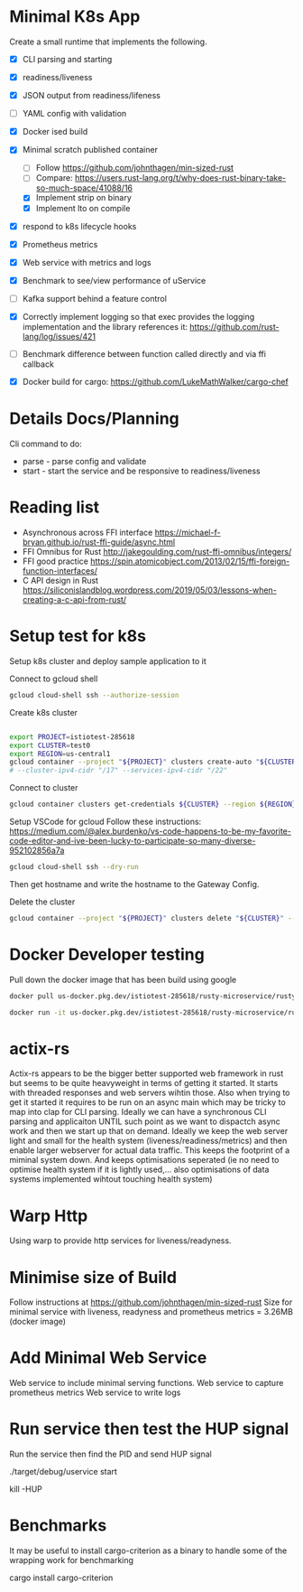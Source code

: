 # Minimal K8s App

Create a small runtime that implements the following.
 * [x] CLI parsing and starting
 * [x] readiness/liveness
 * [x] JSON output from readiness/lifeness
 * [ ] YAML config with validation
 * [x] Docker ised build
 * [x] Minimal scratch published container
    * [ ] Follow https://github.com/johnthagen/min-sized-rust
    * [ ] Compare: https://users.rust-lang.org/t/why-does-rust-binary-take-so-much-space/41088/16
    * [x] Implement strip on binary
    * [x] Implement lto on compile
 * [x] respond to k8s lifecycle hooks
 * [x] Prometheus metrics
 * [x] Web service with metrics and logs
 * [x] Benchmark to see/view performance of uService
 * [ ] Kafka support behind a feature control
 * [x] Correctly implement logging so that exec provides the logging implementation and the library references it: https://github.com/rust-lang/log/issues/421
 * [ ] Benchmark difference between function called directly and via ffi callback
 * [x] Docker build for cargo: https://github.com/LukeMathWalker/cargo-chef


# Details Docs/Planning

Cli command to do:

* parse - parse config and validate
* start - start the service and be responsive to readiness/liveness

# Reading list

* Asynchronous across FFI interface https://michael-f-bryan.github.io/rust-ffi-guide/async.html
* FFI Omnibus for Rust http://jakegoulding.com/rust-ffi-omnibus/integers/
* FFI good practice https://spin.atomicobject.com/2013/02/15/ffi-foreign-function-interfaces/
* C API design in Rust https://siliconislandblog.wordpress.com/2019/05/03/lessons-when-creating-a-c-api-from-rust/


# Setup test for k8s

Setup k8s cluster and deploy sample application to it

Connect to gcloud shell

   ```bash
   gcloud cloud-shell ssh --authorize-session
   ```

Create k8s cluster

   ```bash

   export PROJECT=istiotest-285618
   export CLUSTER=test0
   export REGION=us-central1
   gcloud container --project "${PROJECT}" clusters create-auto "${CLUSTER}" --region "${REGION}" --release-channel "regular" --network "projects/${PROJECT}/global/networks/default" --subnetwork "projects/${PROJECT}/regions/${REGION}/subnetworks/default"
   # --cluster-ipv4-cidr "/17" --services-ipv4-cidr "/22"
   ```

Connect to cluster

   ```bash
   gcloud container clusters get-credentials ${CLUSTER} --region ${REGION} --project ${PROJECT}
   ```

Setup VSCode for gcloud
Follow these instructions: https://medium.com/@alex.burdenko/vs-code-happens-to-be-my-favorite-code-editor-and-ive-been-lucky-to-participate-so-many-diverse-952102856a7a

   ```bash
   gcloud cloud-shell ssh --dry-run
   ```

Then get hostname and write the hostname to the Gateway Config.

Delete the cluster

   ```bash
   gcloud container --project "${PROJECT}" clusters delete "${CLUSTER}" --region "${REGION}"
   ```


# Docker Developer testing

Pull down the docker image that has been build using google

   ```bash
   docker pull us-docker.pkg.dev/istiotest-285618/rusty-microservice/rusty

   docker run -it us-docker.pkg.dev/istiotest-285618/rusty-microservice/rusty:latest
   ```

# actix-rs

Actix-rs appears to be the bigger better supported web framework in rust but seems to be quite heavyweight in terms of getting it started. It starts with threaded responses and web servers wihtin those. Also when trying to get it started it requires to be run on an async main which may be tricky to map into clap for CLI parsing.
Ideally we can have a synchronous CLI parsing and applicaiton UNTIL such point as we want to dispactch async work and then we start up that on demand.
Ideally we keep the web server light and small for the health system (liveness/readiness/metrics) and then enable larger webserver for actual data traffic. This keeps the footprint of a miminal system down. And keeps optimisations seperated (ie no need to optimise health system if it is lightly used,... also optimisations of data systems implemented wihtout touching health system)

# Warp Http
Using warp to provide http services for liveness/readyness.

# Minimise size of Build
Follow instructions at https://github.com/johnthagen/min-sized-rust
Size for minimal service with liveness, readyness and prometheus metrics = 3.26MB (docker image)

# Add Minimal Web Service
Web service to include minimal serving functions.
Web service to capture prometheus metrics
Web service to write logs

# Run service then test the HUP signal

Run the service then find the PID and send HUP signal

   ./target/debug/uservice start

   kill -HUP <PID>

# Benchmarks

It may be useful to install cargo-criterion as a binary to handle some of the wrapping work for benchmarking

   cargo install cargo-criterion

